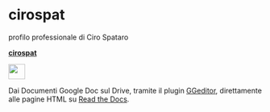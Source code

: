 # cirospat

profilo professionale di Ciro Spataro

[**cirospat**](http://cirospat.readthedocs.io)  
<p><img class="imageLeft" style="width: 33px; height: 30px;" src="http://cirospat.readthedocs.io/it/latest/_static/cirospat.jpg">

Dai Documenti Google Doc sul Drive, tramite il plugin [GGeditor](http://googledocs.readthedocs.io), direttamente alle pagine HTML su [Read the Docs](https://readthedocs.org/).




